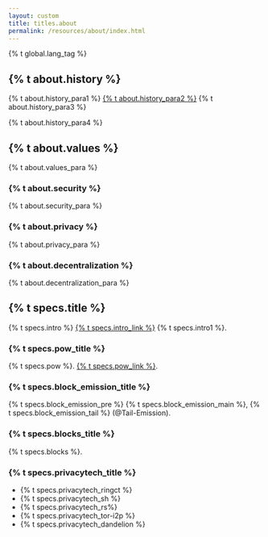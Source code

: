 ```yaml
---
layout: custom
title: titles.about
permalink: /resources/about/index.html
---
```


{% t global.lang_tag %}
<div class="about-monero">
    <section class="container">
        <div class="row">
            <!-- left two-thirds block-->
            <div class="full col-xs-12">
                <div class="info-block text-adapt">
                    <div class="row center-xs">
                        <div class="col">
                            <h2>{% t about.history %}</h2>
                        </div>
                    </div>
                    <div>
                        <p>{% t about.history_para1 %} <a href="https://bitcointalk.org/index.php?topic=563821.0">{% t about.history_para2 %}</a> {% t about.history_para3 %}</p>
                        <p>{% t about.history_para4 %}</p>
                    </div>
                </div>
            </div>
            <!-- end right one-third block-->
        </div>
        <div class="row">
            <!-- left two-thirds block-->
            <div class="full col-xs-12">
                <div class="info-block text-adapt">
                    <div class="row center-xs">
                        <div class="col">
                            <h2>{% t about.values %}</h2>
                        </div>
                    </div>
                    <div>
                        <p>{% t about.values_para %}</p>
                        <h3>{% t about.security %}</h3>
                        <p>{% t about.security_para %}</p>
                        <h3>{% t about.privacy %}</h3>
                        <p>{% t about.privacy_para %}</p>
                        <h3>{% t about.decentralization %}</h3>
                        <p>{% t about.decentralization_para %}</p>
                    </div>
                </div>
            </div>
            <!-- end right one-third block-->
        </div>
        <div class="row">
            <!-- 'Technical info' block -->
            <div class="full col-xs-12">
                <div class="info-block text-adapt">
                    <div class="row center-xs">
                        <div class="col">
                            <h2>{% t specs.title %}</h2>
                        </div>
                    </div>
                    <div>
                        <p>{% t specs.intro %} <a href="{{ site.baseurl }}/library/">{% t specs.intro_link %}</a> {% t specs.intro1 %}.</p>
                            <h3>{% t specs.pow_title %}</h3>
                                <p>{% t specs.pow %}. <a href="https://github.com/tevador/randomx">{% t specs.pow_link %}</a>.</p>
                            <h3>{% t specs.block_emission_title %}</h3>
                                <p>{% t specs.block_emission_pre %} {% t specs.block_emission_main %}, {% t specs.block_emission_tail %} (@Tail-Emission).</p>
                            <h3>{% t specs.blocks_title %}</h3>
                                <p>{% t specs.blocks %}.</p>
                            <h3>{% t specs.privacytech_title %}</h3>
                                <ul>
                                    <li>{% t specs.privacytech_ringct %}</li>
                                    <li>{% t specs.privacytech_sh %}</li>
                                    <li>{% t specs.privacytech_rs%}</li>
                                    <li>{% t specs.privacytech_tor-i2p %}</li>
                                    <li>{% t specs.privacytech_dandelion %}</li>
                                </ul>
                    </div>
                </div>
            </div>
            <!-- End 'Technical info' block -->    
        </div>
    </section>
</div>
